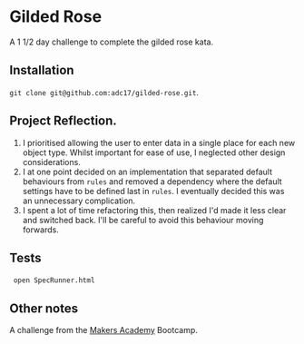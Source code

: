 # Gilded Rose

A 1 1/2 day challenge to complete the gilded rose kata.

## Installation

`git clone git@github.com:adc17/gilded-rose.git`.

## Project Reflection.

1. I prioritised allowing the user to enter data in a single place for each new object type. Whilst important for ease of use, I neglected other design considerations.
2. I at one point decided on an implementation that separated default behaviours from `rules` and removed a dependency where the default settings have to be defined last in `rules`. I eventually decided this was an unnecessary complication.
3. I spent a lot of time refactoring this, then realized I'd made it less clear and switched back. I'll be careful to avoid this behaviour moving forwards.

## Tests

​```
open SpecRunner.html
​```

## Other notes

A challenge from the [Makers Academy](http://www.makersacademy.com) Bootcamp.